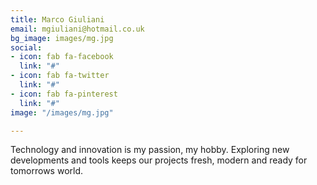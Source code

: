 ```yaml
---
title: Marco Giuliani
email: mgiuliani@hotmail.co.uk
bg_image: images/mg.jpg
social:
- icon: fab fa-facebook
  link: "#"
- icon: fab fa-twitter
  link: "#"
- icon: fab fa-pinterest
  link: "#"
image: "/images/mg.jpg"

---
```

Technology and innovation is my passion, my hobby. Exploring new developments
      and tools keeps our projects fresh, modern and ready for tomorrows world.